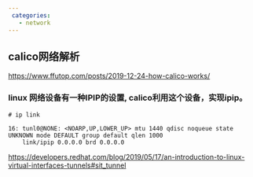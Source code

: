 ```yaml
---
 categories:
   - network
---
```

## calico网络解析
https://www.ffutop.com/posts/2019-12-24-how-calico-works/



### linux 网络设备有一种IPIP的设置, calico利用这个设备，实现ipip。

```
# ip link

16: tunl0@NONE: <NOARP,UP,LOWER_UP> mtu 1440 qdisc noqueue state UNKNOWN mode DEFAULT group default qlen 1000
    link/ipip 0.0.0.0 brd 0.0.0.0
```

https://developers.redhat.com/blog/2019/05/17/an-introduction-to-linux-virtual-interfaces-tunnels#sit_tunnel
